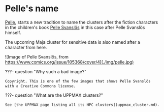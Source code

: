 # Pelle's name

[Pelle](pelle.md), starts a new tradition to name the clusters after the fiction characters
in the children's book [Pelle Svanslös](https://en.wikipedia.org/wiki/Pelle_Svansl%C3%B6s)
in this case after Pelle Svanslös himself. 

The upcoming Maja cluster for sensitive data is also named after a character from here.

![Image of Pelle Svanslös, from https://www.comics.org/issue/105368/cover/4](./img/pelle.jpg)

???- question "Why such a bad image?"

    Copyright. This is one of the few images that shows Pelle Svanslös
    with a Creative Commons license.

???- question "What are the UPPMAX clusters?"

    See [the UPPMAX page listing all its HPC clusters](uppmax_cluster.md).
